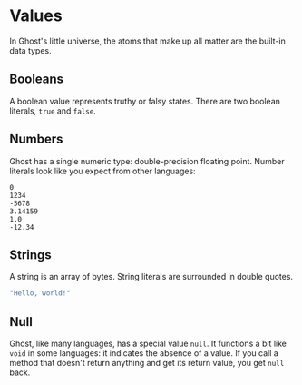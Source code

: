 # Values

In Ghost's little universe, the atoms that make up all matter are the built-in data types.

## Booleans
A boolean value represents truthy or falsy states. There are two boolean literals, `true` and `false`.

## Numbers
Ghost has a single numeric type: double-precision floating point. Number literals look like you expect from other languages:

```
0
1234
-5678
3.14159
1.0
-12.34
```

## Strings
A string is an array of bytes. String literals are surrounded in double quotes.

```dart
"Hello, world!"
```

## Null
Ghost, like many languages, has a special value `null`. It functions a bit like `void` in some languages: it indicates the absence of a value. If you call a method that doesn't return anything and get its return value, you get `null` back.